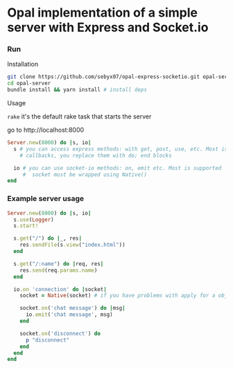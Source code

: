 # Opal implementation of a simple server with Express and Socket.io


### Run

Installation
```bash
git clone https://github.com/sebyx07/opal-express-socketio.git opal-server
cd opal-server
bundle install && yarn install # install deps
```

Usage

`rake` it's the default rake task that starts the server

go to http://localhost:8000


```ruby
Server.new(8000) do |s, io|
  s # you can access express methods: with get, post, use, etc. Most is supported
    # callbacks, you replace them with do; end blocks

  io # you can use socket-io methods: on, emit etc. Most is supported
     #  socket must be wrapped using Native()
end
```


### Example server usage

```ruby
Server.new(8000) do |s, io|
  s.use(Logger)
  s.start!

  s.get("/") do |_, res|
    res.sendFile(s.view("index.html"))
  end

  s.get("/:name") do |req, res|
    res.send(req.params.name)
  end

  io.on 'connection' do |socket|
    socket = Native(socket) # if you have problems with apply for a object, just Native() it

    socket.on('chat message') do |msg|
      io.emit('chat message', msg)
    end

    socket.on('disconnect') do
      p "disconnect"
    end
  end
end
```


